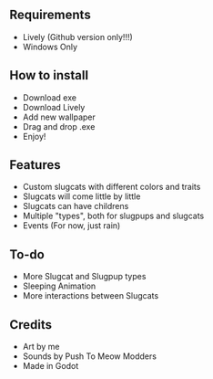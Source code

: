 ## Requirements
- Lively (Github version only!!!)
- Windows Only

## How to install
- Download exe
- Download Lively
- Add new wallpaper
- Drag and drop .exe
- Enjoy!

## Features
- Custom slugcats with different colors and traits
- Slugcats will come little by little
- Slugcats can have childrens
- Multiple "types", both for slugpups and slugcats
- Events (For now, just rain)

## To-do
- More Slugcat and Slugpup types
- Sleeping Animation
- More interactions between Slugcats

## Credits
- Art by me
- Sounds by Push To Meow Modders
- Made in Godot
